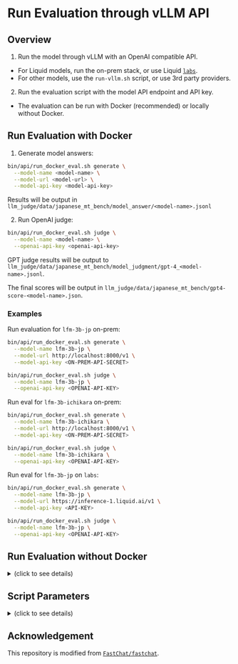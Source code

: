 # Run Evaluation through vLLM API

## Overview

1. Run the model through vLLM with an OpenAI compatible API.
  - For Liquid models, run the on-prem stack, or use Liquid [`labs`](https://labs.liquid.ai).
  - For other models, use the `run-vllm.sh` script, or use 3rd party providers.
2. Run the evaluation script with the model API endpoint and API key.
  - The evaluation can be run with Docker (recommended) or locally without Docker.

## Run Evaluation with Docker

1. Generate model answers:

```bash
bin/api/run_docker_eval.sh generate \
  --model-name <model-name> \
  --model-url <model-url> \
  --model-api-key <model-api-key>
```

Results will be output in `llm_judge/data/japanese_mt_bench/model_answer/<model-name>.jsonl`

2. Run OpenAI judge:

```bash
bin/api/run_docker_eval.sh judge \
  --model-name <model-name> \
  --openai-api-key <openai-api-key>
```

GPT judge results will be output to `llm_judge/data/japanese_mt_bench/model_judgment/gpt-4_<model-name>.jsonl`.

The final scores will be output in `llm_judge/data/japanese_mt_bench/gpt4-score-<model-name>.json`.

### Examples

Run evaluation for `lfm-3b-jp` on-prem:

```bash
bin/api/run_docker_eval.sh generate \
  --model-name lfm-3b-jp \
  --model-url http://localhost:8000/v1 \
  --model-api-key <ON-PREM-API-SECRET>

bin/api/run_docker_eval.sh judge \
  --model-name lfm-3b-jp \
  --openai-api-key <OPENAI-API-KEY>
```

Run eval for `lfm-3b-ichikara` on-prem:

```bash
bin/api/run_docker_eval.sh generate \
  --model-name lfm-3b-ichikara \
  --model-url http://localhost:8000/v1 \
  --model-api-key <ON-PREM-API-SECRET>

bin/api/run_docker_eval.sh judge \
  --model-name lfm-3b-ichikara \
  --openai-api-key <OPENAI-API-KEY>
```

Run eval for `lfm-3b-jp` on `labs`:

```bash
bin/api/run_docker_eval.sh generate \
  --model-name lfm-3b-jp \
  --model-url https://inference-1.liquid.ai/v1 \
  --model-api-key <API-KEY>

bin/api/run_docker_eval.sh judge \
  --model-name lfm-3b-jp \
  --openai-api-key <OPENAI-API-KEY>
```

## Run Evaluation without Docker

<details>

<summary>(click to see details)</summary>

### Install

It is recommended to create a brand new `conda` environment first. But this step is optional.

```bash
conda create -n mt_bench python=3.10
conda activate mt_bench
```

Run the following command to set up the environment and install the dependencies:

```bash
bin/api/prepare.sh
```

### Run Evaluation

1. Run `bin/api/run_api_eval.sh` script to generate model answers.

```bash
bin/api/run_api_eval.sh \
  --model-name <model-name> \
  --model-url <model-url> \
  --model-api-key <API-KEY>
```

Results will be output in `llm_judge/data/japanese_mt_bench/model_answer/<model-name>.jsonl`.

2. Run the following scripts to generate GPT-4 judgement scores for the model answers.

```bash
bin/api/run_openai_judge.sh --model-name <model-name> --openai-api-key <OPENAI-API-KEY>

# examples:
bin/api/run_openai_judge.sh --model-name lfm-3b-jp --openai-api-key <OPENAI-API-KEY>
bin/api/run_openai_judge.sh --model-name lfm-3b-ichikara --openai-api-key <OPENAI-API-KEY>
```

GPT judge results will be output to `llm_judge/data/japanese_mt_bench/model_judgment/gpt-4_<model-name>.jsonl`.

The final scores will be output in `llm_judge/data/japanese_mt_bench/gpt4-score-<model-name>.json`.

</details>

## Script Parameters

<details>

<summary>(click to see details)</summary>

### Generate Script Params

This applies to both `bin/api/run_docker_eval.sh generate` and `bin/api/run_api_eval.sh`.

| Argument | Description | Value for on-prem stack | Required |
| --- | --- | --- | --- |
| `--model-name` | Model name | `lfm-3b-jp`, `lfm-3b-ichikara` | Yes |
| `--model-url` | Model URL | `http://localhost:8000/v1` | Yes |
| `--model-api-key` | API key for the model | `API_SECRET` in `.env` | Yes |
| `--num-choices` | Number of responses to generate for each question | `5` | No. Default to 5. |
| `--question-count` | Number of questions to run | None | No. Default to None, which runs all questions. |

### Judge Script Params

This applies to both `bin/api/run_docker_eval.sh judge` and `bin/api/run_openai_judge.sh`.

| Argument | Description | Required |
| --- | --- | --- |
| `--model-name` | Model name | Yes |
| `--openai-api-key` | OpenAI API key | Yes |
| `--parallel` | Number of parallel API calls | No. Default to 5. |

</details>

## Acknowledgement

This repository is modified from [`FastChat/fastchat`](https://github.com/lm-sys/FastChat/tree/main/fastchat).
